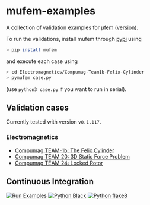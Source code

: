 # mufem-examples

A collection of validation examples for [μfem](http://www.raiden-numerics.com/mufem) ([version](VERSION)).

To run the validations, install mufem through [pypi](https://pypi.org/project/mufem/) using
```bash
> pip install mufem
```

and execute each case using
```bash
> cd Electromagnetics/Compumag-Team1b-Felix-Cylinder
> pymufem case.py
```
(use `python3 case.py` if you want to run in serial).

## Validation cases

Currently tested with version `v0.1.117`.

### Electromagnetics

- [Compumag TEAM-1b: The Felix Cylinder](Electromagnetics/Compumag-Team1b-Felix-Cylinder/README.md)
- [Compumag TEAM 20: 3D Static Force Problem](Electromagnetics/Compumag-Team20-3D-Static-Force-Problem/README.md)
- [Compumag TEAM 24: Locked Rotor](Electromagnetics/Compumag-Team24-Locked-Rotor/README.md)

## Continuous Integration

[![Run Examples](https://github.com/Raiden-Numerics/mufem-examples/actions/workflows/run_cases.yml/badge.svg)](https://github.com/Raiden-Numerics/mufem-examples/actions/workflows/run_cases.yml)
[![Python Black](https://github.com/Raiden-Numerics/mufem-examples/actions/workflows/black-check.yaml/badge.svg)](https://github.com/Raiden-Numerics/mufem-examples/actions/workflows/black-check.yaml)
[![Python flake8](https://github.com/Raiden-Numerics/mufem-examples/actions/workflows/flake8.yaml/badge.svg)](https://github.com/Raiden-Numerics/mufem-examples/actions/workflows/flake8.yaml)
